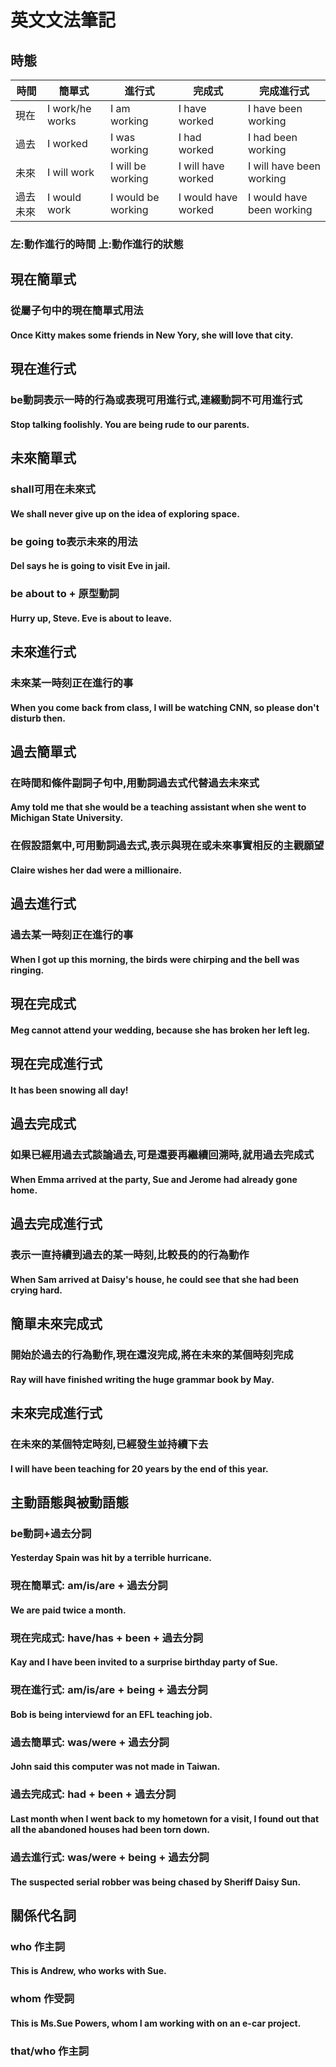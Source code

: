 # 英文文法筆記
## 時態
|  時間   | 簡單式  | 進行式   | 完成式  | 完成進行式  |
|  ----   | ----  | ----   | ----  | ----  |
| 現在    | I work/he works | I am working  | I have worked | I have been working |
| 過去    | I worked | I was working | I had worked | I had been working |
| 未來    | I will work | I will be working  | I will have worked | I will have been working |
| 過去未來| I would work | I would be working  | I would have worked | I would have been working |

### 左:動作進行的時間 上:動作進行的狀態

## 現在簡單式
### 從屬子句中的現在簡單式用法
#### Once Kitty makes some friends in New Yory, she will love that city.
## 現在進行式
### be動詞表示一時的行為或表現可用進行式,連綴動詞不可用進行式
#### Stop talking foolishly. You are being rude to our parents.
## 未來簡單式
### shall可用在未來式
#### We shall never give up on the idea of exploring space.
### be going to表示未來的用法
#### Del says he is going to visit Eve in jail.
### be about to + 原型動詞
#### Hurry up, Steve. Eve is about to leave.
## 未來進行式
### 未來某一時刻正在進行的事
#### When you come back from class, I will be watching CNN, so please don't disturb then.
## 過去簡單式
### 在時間和條件副詞子句中,用動詞過去式代替過去未來式
#### Amy told me that she would be a teaching assistant when she went to Michigan State University.
### 在假設語氣中,可用動詞過去式,表示與現在或未來事實相反的主觀願望
#### Claire wishes her dad were a millionaire.
## 過去進行式
### 過去某一時刻正在進行的事
#### When I got up this morning, the birds were chirping and the bell was ringing.
## 現在完成式
#### Meg cannot attend your wedding, because she has broken her left leg.
## 現在完成進行式
#### It has been snowing all day!
## 過去完成式
### 如果已經用過去式談論過去,可是還要再繼續回溯時,就用過去完成式
#### When Emma arrived at the party, Sue and Jerome had already gone home.
## 過去完成進行式
### 表示一直持續到過去的某一時刻,比較長的的行為動作
#### When Sam arrived at Daisy's house, he could see that she had been crying hard.
## 簡單未來完成式
### 開始於過去的行為動作,現在還沒完成,將在未來的某個時刻完成
#### Ray will have finished writing the huge grammar book by May.
## 未來完成進行式
### 在未來的某個特定時刻,已經發生並持續下去
#### I will have been teaching for 20 years by the end of this year.
## 主動語態與被動語態
### be動詞+過去分詞
#### Yesterday Spain was hit by a terrible hurricane.
### 現在簡單式: am/is/are + 過去分詞
#### We are paid twice a month.
### 現在完成式: have/has + been + 過去分詞
#### Kay and I have been invited to a surprise birthday party of Sue.
### 現在進行式: am/is/are + being + 過去分詞
#### Bob is being interviewd for an EFL teaching job.
### 過去簡單式: was/were + 過去分詞
#### John said this computer was not made in Taiwan.
### 過去完成式: had + been + 過去分詞
#### Last month when I went back to my hometown for a visit, I found out that all the abandoned houses had been torn down.
### 過去進行式: was/were + being + 過去分詞
#### The suspected serial robber was being chased by Sheriff Daisy Sun.
## 關係代名詞
### who 作主詞
#### This is Andrew, who works with Sue.
### whom 作受詞
#### This is Ms.Sue Powers, whom I am working with on an e-car project.
### that/who 作主詞





